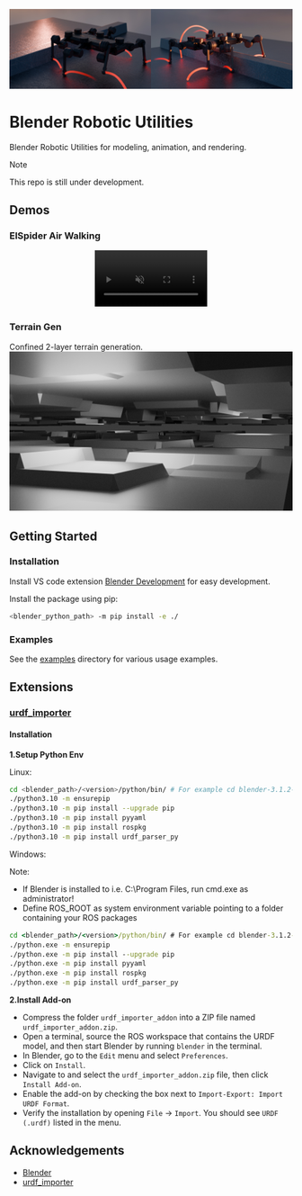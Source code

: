 ![banner](doc/banner_elspider.jpg)

# Blender Robotic Utilities

Blender Robotic Utilities for modeling, animation, and rendering.

> [!NOTE]
> This repo is still under development.

## Demos

### ElSpider Air Walking

<!-- Video -->
<p align="center">
    <video src="https://github.com/user-attachments/assets/462ff944-2e98-4c50-9043-d140bcd54d4a" width="200" height="100" autoplay controls muted loop playsinline></video>
</p>

### Terrain Gen

Confined 2-layer terrain generation.
![terrain_gen](doc/terrain_gen/confined_2layer.png)

## Getting Started

### Installation

Install VS code extension [Blender Development](https://marketplace.visualstudio.com/items/?itemName=JacquesLucke.blender-development) for easy development.

Install the package using pip:

```bash
<blender_python_path> -m pip install -e ./
```

### Examples

See the [examples](examples/README.md) directory for various usage examples.

## Extensions

### [urdf_importer](https://github.com/HoangGiang93/urdf_importer)

#### Installation

**1.Setup Python Env**

Linux:

```bash
cd <blender_path>/<version>/python/bin/ # For example cd blender-3.1.2-linux-x64/3.1/python/bin/
./python3.10 -m ensurepip
./python3.10 -m pip install --upgrade pip
./python3.10 -m pip install pyyaml
./python3.10 -m pip install rospkg
./python3.10 -m pip install urdf_parser_py
```

Windows:

Note:

- If Blender is installed to i.e. C:\Program Files\, run cmd.exe as administrator!
- Define ROS_ROOT as system environment variable pointing to a folder containing your ROS packages

```cmd
cd <blender_path>/<version>/python/bin/ # For example cd blender-3.1.2-linux-x64/3.1/python/bin/
./python.exe -m ensurepip
./python.exe -m pip install --upgrade pip
./python.exe -m pip install pyyaml
./python.exe -m pip install rospkg
./python.exe -m pip install urdf_parser_py
```

**2.Install Add-on**

- Compress the folder `urdf_importer_addon` into a ZIP file named `urdf_importer_addon.zip`.
- Open a terminal, source the ROS workspace that contains the URDF model, and then start Blender by running `blender` in the terminal.
- In Blender, go to the `Edit` menu and select `Preferences`.
- Click on `Install`.
- Navigate to and select the `urdf_importer_addon.zip` file, then click `Install Add-on`.
- Enable the add-on by checking the box next to `Import-Export: Import URDF Format`.
- Verify the installation by opening `File` → `Import`. You should see `URDF (.urdf)` listed in the menu.

## Acknowledgements

- [Blender](https://www.blender.org/)
- [urdf_importer](https://github.com/HoangGiang93/urdf_importer)
